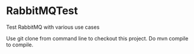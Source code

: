 RabbitMQTest
============

Test RabbitMQ with various use cases

Use git clone <url> from command line to checkout this project. 
Do mvn compile to compile.
